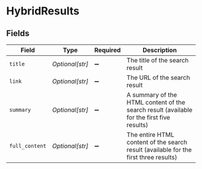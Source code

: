 # HybridResults


## Fields

| Field                                                                                     | Type                                                                                      | Required                                                                                  | Description                                                                               |
| ----------------------------------------------------------------------------------------- | ----------------------------------------------------------------------------------------- | ----------------------------------------------------------------------------------------- | ----------------------------------------------------------------------------------------- |
| `title`                                                                                   | *Optional[str]*                                                                           | :heavy_minus_sign:                                                                        | The title of the search result                                                            |
| `link`                                                                                    | *Optional[str]*                                                                           | :heavy_minus_sign:                                                                        | The URL of the search result                                                              |
| `summary`                                                                                 | *Optional[str]*                                                                           | :heavy_minus_sign:                                                                        | A summary of the HTML content of the search result (available for the first five results) |
| `full_content`                                                                            | *Optional[str]*                                                                           | :heavy_minus_sign:                                                                        | The entire HTML content of the search result (available for the first three results)      |